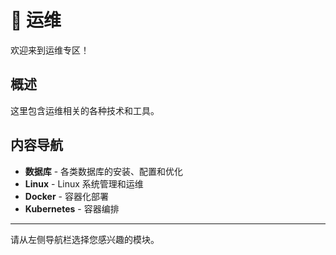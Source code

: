 # 🚀 运维

欢迎来到运维专区！

## 概述

这里包含运维相关的各种技术和工具。

## 内容导航

- **数据库** - 各类数据库的安装、配置和优化
- **Linux** - Linux 系统管理和运维
- **Docker** - 容器化部署
- **Kubernetes** - 容器编排

---

请从左侧导航栏选择您感兴趣的模块。

